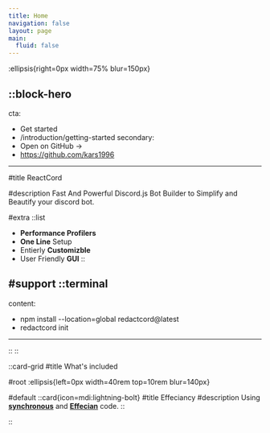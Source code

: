 ```yaml
---
title: Home
navigation: false
layout: page
main:
  fluid: false
---
```


:ellipsis{right=0px width=75% blur=150px}

::block-hero
---
cta:
  - Get started
  - /introduction/getting-started
secondary:
  - Open on GitHub →
  - https://github.com/kars1996
---

<!--::alert{type="success"}
The newest Verion has been Released.
::-->

#title
ReactCord

#description
Fast And Powerful Discord.js Bot Builder to Simplify and Beautify your discord bot.

#extra
  ::list
  - **Performance Profilers**
  - **One Line** Setup
  - Entierly **Customizble** 
  - User Friendly **GUI**
  ::

#support
  ::terminal
  ---
  content:
  - npm install --location=global redactcord@latest
  - redactcord init
  ---
  ::
::

::card-grid
#title
What's included

#root
:ellipsis{left=0px width=40rem top=10rem blur=140px}

#default
  ::card{icon=mdi:lightning-bolt}
  #title
  Effeciancy
  #description
  Using [**synchronous**](https://en.wiktionary.org/wiki/synchronous) and [**Effecian**](https://sudobot.org) code.
  ::
<!-- 
  ::card{icon=IconNuxtStudio}
  #title
  Nuxt Studio ready
  #description
  Edit your theme content and appearance with live-preview within [Nuxt Studio](https://nuxt.studio).
  ::

  ::card{icon=logos:vue}
  #title
  Vue Components
  #description
  Use built-in components (or your own!) inside your content.
  ::

  ::card{icon=simple-icons:markdown}
  #title
  Write Markdown
  #description
  Enjoy the ease and simplicity of Markdown and discover [MDC syntax](https://content.nuxtjs.org/guide/writing/mdc).
  ::

  ::card{icon=noto:rocket}
  #title
  Deploy anywhere
  #description
  Zero config on [Vercel](https://vercel.com) or [Netlify](https://netlify.com). Choose between static generation, on-demand rendering (Node) or edge-side rendering on [CloudFlare workers](https://workers.cloudflare.com).
  ::

  ::card{icon=noto:puzzle-piece}
  #title
  Extensible.
  #description
  Customize the whole design, or add components using slots - you can make Docus your own.
  :: -->
::
